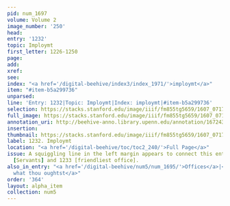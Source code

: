 ```yaml
---
pid: num_1697
volume: Volume 2
image_number: '250'
head:
entry: '1232'
topic: Imploymt
first_letter: 1226-1250
page:
add:
xref:
see:
index: "<a href='/digital-beehive/index3/index_1971/'>imploymt</a>"
item: "#item-b5a299736"
unparsed:
line: 'Entry: 1232|Topic: Imploymt|Index: imploymt|#item-b5a299736'
selection: https://stacks.stanford.edu/image/iiif/fm855tg5659/1607_0717/829,1740,2534,189/full/0/default.jpg
full_image: https://stacks.stanford.edu/image/iiif/fm855tg5659/1607_0717/full/full/0/default.jpg
annotation_uri: http://beehive-anno.library.upenn.edu/annotation/1672436720149
insertion:
thumbnail: https://stacks.stanford.edu/image/iiif/fm855tg5659/1607_0717/829,1740,600,180/250,/0/default.jpg
label: 1232. Imploymt
location: "<a href='/digital-beehive/toc/toc2_240/'>Full Page</a>"
issue: A squiggling line in the left margin appears to connect this entry to 1233
  [Servants] and 1233 [friendliest office].
also_in_entry: "<a href='/digital-beehive/num5/num_1695/'>Offices</a>|<a href='/digital-beehive/num5/num_1696/'>Do
  what thou oughtst</a>"
order: '364'
layout: alpha_item
collection: num5
---
```

